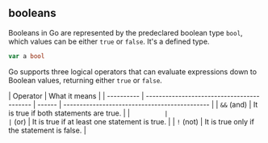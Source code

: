 ## booleans

Booleans in Go are represented by the predeclared boolean type `bool`, which values can be either `true` or `false`.
It's a defined type.

```go
var a bool
```

Go supports three logical operators that can evaluate expressions down to Boolean values, returning either `true` or `false`.

| Operator   | What it means                              |
| ---------- | ------------------------------------------ | ------ | --------------------------------------------- |
| `&&` (and) | It is true if both statements are true.    |
| `          |                                            | ` (or) | It is true if at least one statement is true. |
| `!` (not)  | It is true only if the statement is false. |
